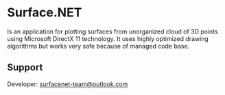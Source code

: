 # Surface.NET
Is an application for plotting surfaces from unorganized cloud of 3D points using Microsoft DirectX 11 technology. It uses highly optimized drawing algorithms but works very safe because of managed code base.

## Support
Developer: surfacenet-team@outlook.com

